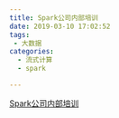 ```yaml
---
title: Spark公司内部培训
date: 2019-03-10 17:02:52
tags:
 - 大数据
categories: 
  - 流式计算
  - spark   

---
```


[Spark公司内部培训](https://www6v.github.io/www6vHomeHexo/2019/07/03/sparkTrain/sparkTrain.pptx)